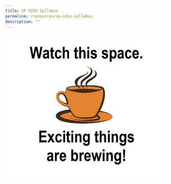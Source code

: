 ```yaml
---
title: SP CDIO Syllabus
permalink: /resources/sp-cdio-syllabus
description: ""
---
```

![](/images/coffee-cup-clipart.jpg)